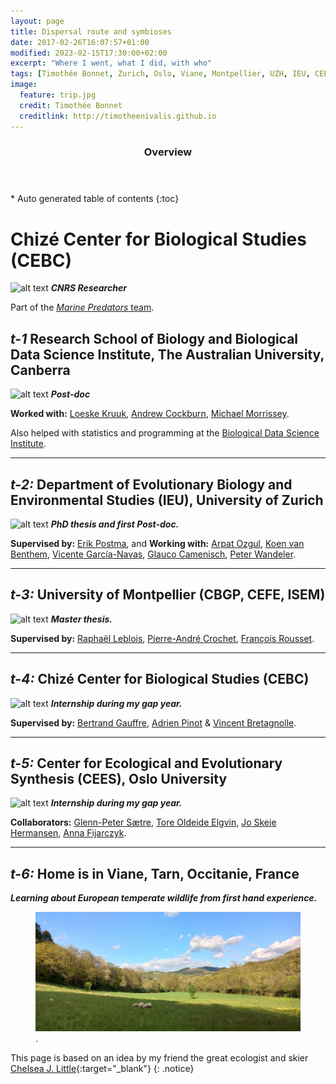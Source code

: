 ```yaml
---
layout: page
title: Dispersal route and symbioses
date: 2017-02-26T16:07:57+01:00
modified: 2023-02-15T17:30:00+02:00
excerpt: "Where I went, what I did, with who"
tags: [Timothée Bonnet, Zurich, Oslo, Viane, Montpellier, UZH, IEU, CEES, CEFE, ISEM, CBGP, CEBC, collaborations, collaborators, dispersal, positions]
image:
  feature: trip.jpg
  credit: Timothée Bonnet
  creditlink: http://timotheenivalis.github.io
---
```

<section id="table-of-contents" class="toc">
  <header>
    <h3>Overview</h3>
  </header>
<div id="drawer" markdown="1">
*  Auto generated table of contents
{:toc}
</div>
</section><!-- /#table-of-contents -->


# Chizé Center for Biological Studies (CEBC)
![alt text](/images/logo_CEBC.png "CEBC") __*CNRS Researcher*__  

Part of the [*Marine Predators* team](https://www.cebc.cnrs.fr/predateurs-marins/?lang=en). 

## __*t-1*__ Research School of Biology and Biological Data Science Institute, The Australian University, Canberra
![alt text](/images/ANU.jpg "ANU") __*Post-doc*__  

**Worked with:** [Loeske Kruuk](http://biology.anu.edu.au/research/labs/kruuk-lab-evolutionary-ecology-and-quantitative-genetics), [Andrew Cockburn](http://biology.anu.edu.au/people/andrew-cockburn), [Michael Morrissey](https://synergy.st-andrews.ac.uk/megaloceros/).

Also helped with statistics and programming at the [Biological Data Science Institute](http://bdsi.anu.edu.au/).

_______________________

## __*t-2:*__ Department of Evolutionary Biology and Environmental Studies (IEU), University of Zurich

![alt text](/images/uzhlogo.jpg "UZH") __*PhD thesis and first Post-doc.*__

**Supervised by:** [Erik Postma](http://erikpostma.net/index.html), and **Working with:** [Arpat Ozgul](http://www.popecol.org/team/arpat-ozgul/), [Koen van Benthem](http://www.popecol.org/team/koen-van-benthem/), [Vicente García-Navas](http://vicentegarcianavas.weebly.com/), [Glauco Camenisch](http://independent.academia.edu/GlaucoCamenisch), [Peter Wandeler](http://www.fr.ch/mhn/de/pub/museum/museums_mannschaft.htm).

_______________________

## __*t-3:*__ University of Montpellier (CBGP, CEFE, ISEM)
![alt text](/images/LOGO_MP2.png "UM2") __*Master thesis.*__

**Supervised by:** [Raphaël Leblois](http://raphael.leblois.free.fr/), [Pierre-André Crochet](https://www.researchgate.net/profile/Pierre-Andre_Crochet), [François Rousset](http://www.isem.univ-montp2.fr/recherche/teams/evolutionary-genetics/staff/roussetfrancois/?lang=en).

_______________________

## __*t-4:*__ Chizé Center for Biological Studies (CEBC)
![alt text](/images/logo_CEBC.png "CEBC") __*Internship during my gap year.*__

**Supervised by:** [Bertrand Gauffre](https://orcid.org/0000-0001-5431-8098), [Adrien Pinot](https://www.researchgate.net/profile/Adrien_Pinot) & [Vincent Bretagnolle](https://scholar.google.com/citations?user=8TZfEwsAAAAJ&hl=fr).

_______________________

## __*t-5:*__ Center for Ecological and Evolutionary Synthesis (CEES), Oslo University
![alt text](/images/cees.jpg "CEES") __*Internship during my gap year.*__

**Collaborators:**
 [Glenn-Peter Sætre](https://www.mn.uio.no/cees/english/people/core/glennp/), [Tore Oldeide Elgvin](https://www.nhm.uio.no/english/about/organization/exhibitions-public-services/people/toreoe/index.html), [Jo Skeie Hermansen](https://www.mn.uio.no/cees/english/people/researcher-postdoc/josh/), [Anna Fijarczyk](https://landrylab.ibis.ulaval.ca/?page_id=1411).

_______________________

## __*t-6:*__ Home is in Viane, Tarn, Occitanie, France
__*Learning about European temperate wildlife from first hand experience.*__

<figure>
	<a href="http://viane.fr/presentation/"><img src="/images/lecolumbier.jpg"></a>
	<figcaption><a href="" title="Viane"></a>.</figcaption>
</figure>

This page is based on an idea by my friend the great ecologist and skier [Chelsea J. Little](https://chelseajeanlittle.com/){:target="_blank"}
{: .notice}
